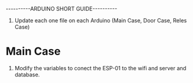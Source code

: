 ----------ARDUINO SHORT GUIDE----------
1. Update each one file on each Arduino (Main Case, Door Case, Reles Case)

# Main Case
1. Modify the variables to conect the ESP-01 to the wifi and server and database.